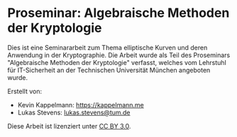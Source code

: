 # Proseminar: Algebraische Methoden der Kryptologie
Dies ist eine Seminararbeit zum Thema elliptische Kurven und deren Anwendung in der Kryptographie. 
Die Arbeit wurde als Teil des Proseminars "Algebraische Methoden der Kryptologie" verfasst, welches vom Lehrstuhl für IT-Sicherheit an der Technischen Universität München angeboten wurde. 

Erstellt von:
- Kevin Kappelmann: https://kappelmann.me
- Lukas Stevens: lukas.stevens@tum.de

Diese Arbeit ist lizenziert unter [CC BY 3.0](https://creativecommons.org/licenses/by/3.0/de/).
